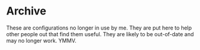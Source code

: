# Archive

These are configurations no longer in use by me. They are put here to help other people
out that find them useful. They are likely to be out-of-date and may no longer work. YMMV.
